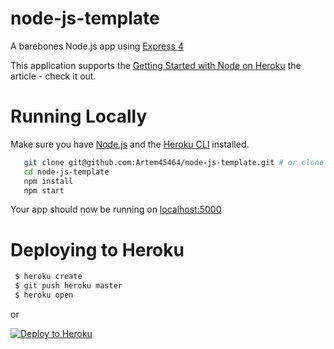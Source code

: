# node-js-template

A barebones Node.js app using 
<a href="http://expressjs.com/" rel="nofollow">Express 4</a>

This application supports the  <a href="https://devcenter.heroku.com/articles/getting-started-with-nodejs" rel="nofollow">Getting Started with Node on Heroku</a>  the article  - check it out.

# Running Locally
<p dir="auto">Make sure you have <a href="http://nodejs.org/" rel="nofollow">Node.js</a> and the <a href="https://cli.heroku.com/" rel="nofollow">Heroku CLI</a> installed.</p>

 ```bash
    git clone git@github.com:Artem45464/node-js-template.git # or clone your own fork 
    cd node-js-template
    npm install
    npm start
   ```


Your app should now be running on  <a href="http://localhost:5000/" rel="nofollow">localhost:5000</a>


# Deploying to Heroku 

   ```bash
    $ heroku create
    $ git push heroku master  
    $ heroku open
   ```
  
 
   or 
    
<a href="https://www.heroku.com/home" rel="nofollow">
    <img src="https://camo.githubusercontent.com/a45640b9f85b4daa9a7c8b106e324e58d2114cccd227df20185a04d931411701/68747470733a2f2f7777772e6865726f6b7563646e2e636f6d2f6465706c6f792f627574746f6e2e706e67" alt="Deploy to Heroku" data-canonical-src="https://www.herokucdn.com/deploy/button.png" style="max-width: 100%;">
</a>
